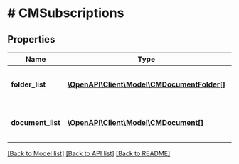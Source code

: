 # # CMSubscriptions

## Properties

Name | Type | Description | Notes
------------ | ------------- | ------------- | -------------
**folder_list** | [**\OpenAPI\Client\Model\CMDocumentFolder[]**](CMDocumentFolder.md) | list of folders subscribed to |
**document_list** | [**\OpenAPI\Client\Model\CMDocument[]**](CMDocument.md) | list of documents subscribed to |

[[Back to Model list]](../../README.md#models) [[Back to API list]](../../README.md#endpoints) [[Back to README]](../../README.md)
